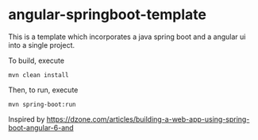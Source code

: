 # angular-springboot-template

This is a template which incorporates a java spring boot and a angular ui into a single project.

To build, execute

```mvn clean install```

Then, to run, execute

```mvn spring-boot:run```

Inspired by https://dzone.com/articles/building-a-web-app-using-spring-boot-angular-6-and
